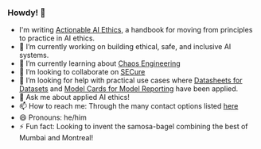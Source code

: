 ### Howdy! 👋

- I'm writing [Actionable AI Ethics](), a handbook for moving from principles to practice in AI ethics.
- 🔭 I’m currently working on building ethical, safe, and inclusive AI systems.
- 🌱 I’m currently learning about [Chaos Engineering](https://principlesofchaos.org/)
- 👯 I’m looking to collaborate on [SECure](https://ai-ethics.github.io/SECure)
- 🤔 I’m looking for help with practical use cases where [Datasheets for Datasets](https://arxiv.org/abs/1803.09010) and [Model Cards for Model Reporting](https://arxiv.org/abs/1810.03993) have been applied.
- 💬 Ask me about applied AI ethics!
- 📫 How to reach me: Through the many contact options listed [here](https://atg-abhishek.github.io)
- 😄 Pronouns: he/him
- ⚡ Fun fact: Looking to invent the samosa-bagel combining the best of Mumbai and Montreal!
